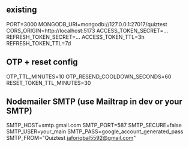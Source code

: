 ## existing
PORT=3000
MONGODB_URI=mongodb://127.0.0.1:27017/quiztest
CORS_ORIGIN=http://localhost:5173
ACCESS_TOKEN_SECRET=...
REFRESH_TOKEN_SECRET=...
ACCESS_TOKEN_TTL=3h
REFRESH_TOKEN_TTL=7d

## OTP + reset config
OTP_TTL_MINUTES=10
OTP_RESEND_COOLDOWN_SECONDS=60
RESET_TOKEN_TTL_MINUTES=30

## Nodemailer SMTP (use Mailtrap in dev or your SMTP)

SMTP_HOST=smtp.gmail.com
SMTP_PORT=587
SMTP_SECURE=false
SMTP_USER=your_main
SMTP_PASS=google_account_generated_pass
SMTP_FROM="Quiztest <jaforiqbal5592@gmail.com>"
